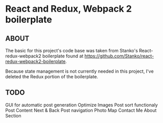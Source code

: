 # React and Redux, Webpack 2 boilerplate



## ABOUT

The basic for this project's code base was taken from Stanko's React-redux-webpack2 boilerplate found at <https://github.com/Stanko/react-redux-webpack2-boilerplate>.

Because state management is not currently needed in this project, I've deleted the Redux portion of the boilerplate.


## TODO

GUI for automatic post generation
Optimize Images
Post sort functionaly
Post Content
Next & Back Post navigation
Photo Map
Contact Me
About Section

